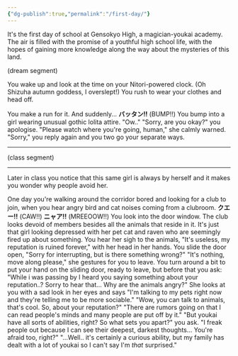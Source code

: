 ```yaml
---
{"dg-publish":true,"permalink":"/first-day/"}
---
```


It's the first day of school at Gensokyo High, a magician-youkai academy. The air is filled with the promise of a youthful high school life, with the hopes of gaining more knowledge along the way about the mysteries of this land.

(dream segment)

You wake up and look at the time on your Nitori-powered clock.
(Oh Shizuha autumn goddess, I overslept!)
You rush to wear your clothes and head off.

You make a run for it.
And suddenly...
**バッタン!!** (BUMP!!)
You bump into a girl wearing unusual gothic lolita attire.
"Ow.."
"Sorry, are you okay?" you apologise.
"Please watch where you're going, human," she calmly warned.
"Sorry," you reply again and you two go your separate ways.

***

(class segment)

***

Later in class you notice that this same girl is always by herself and it makes you wonder why people avoid her.

One day you're walking around the corridor bored and looking for a club to join, when you hear angry bird and cat noises coming from a clubroom.
**クエー!!** (CAW!!)
**ニャア!!** (MREEOOW!!)
You look into the door window.
The club looks devoid of members besides all the animals that reside in it. It's just that girl looking depressed with her pet cat and raven who are seemingly fired up about something.
You hear her sigh to the animals, "It's useless, my reputation is ruined forever," with her head in her hands.
You slide the door open, "Sorry for interrupting, but is there something wrong?"
"It's nothing, move along please," she gestures for you to leave.
You turn around a bit to put your hand on the sliding door, ready to leave, but before that you ask: "While i was passing by I heard you saying something about your reputation..? Sorry to hear that... Why are the animals angry?"
She looks at you with a sad look in her eyes and says "I'm talking to my pets right now and they're telling me to be more sociable."
"Wow, you can talk to animals, that's cool. So, about your reputation?"
"There are rumors going on that I can read people's minds and many people are put off by it."
"But youkai have all sorts of abilities, right? So what sets you apart?" you ask.
"I freak people out because I can see their deepest, darkest thoughts... You're afraid too, right?"
"...Well.. it's certainly a curious ability, but my family has dealt with a lot of youkai so I can't say I'm *that* surprised."